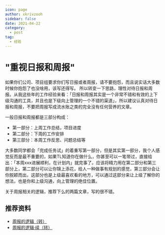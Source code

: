 ```yaml
---
icon: page
author: xkrivzooh
sidebar: false
date: 2021-04-22
category:
  - post
tag:
  - 经验
---
```


# "重视日报和周报"


如果你们公司、项目组要求你们写日报或者周报，请不要抱怨，而且说实话大多数时候你抱怨了也没啥用，该写还得写。
所以转变一下思路，理性对待日报和周报。从我这些年的工作经验来看：「日报和周报其实是一个非常不错和有效的上下级沟通的工具，并且也是下级向上管理的一个不错的渠道」，所以建议认真对待日报和周报，不要把周报写成流水账之类的完全没有任何营养的文章。

一般日报和周报都是三部分构成：

- 第一部分：上周工作总结，项目进度
- 第二部分：下周的工作安排
- 第三部分：本周工作反思、问题总结等

大多数同学都会「完成任务试」的着重写第一部分，但是其实第一部分，我个人感觉反而是最不重要的，如果TL知道你在做什么，你甚至可以一笔带过，直接给出：「本周xxx进展顺利，在计划内」就完事了。应该将精力用在第二部分和第三部分上，第二部分可以让你锦上添花，给人一种做事有规划的感觉，第三部分会让你脱颖而出，这部分也是上级最喜欢看的地方，可以通过这部分来让上级了解你的想法，也是你和上级沟通，向上管理的绝佳位置。

关于周报相关的逻辑，推荐下么的两篇文章，写的很不错。

## 推荐资料

- [周报的逻辑（转）](https://zhuanlan.zhihu.com/p/35204282)
- [周报的逻辑·续（转）](https://zhuanlan.zhihu.com/p/35204792)

<!-- @include: ../scaffolds/post_footer.md -->
